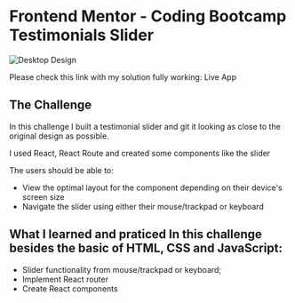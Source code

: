 # Frontend Mentor - Coding Bootcamp Testimonials Slider

![Desktop Design](./design/desktop-design-slide-1.jpg)

Please check this link with my solution fully working: Live App

## The Challenge

In this challenge I built a testimonial slider and git it looking as close to the original design as possible.

I used React, React Route and created some components like the slider

The users should be able to: 

- View the optimal layout for the component depending on their device's screen size
- Navigate the slider using either their mouse/trackpad or keyboard

## What I learned and praticed In this challenge besides the basic of HTML, CSS and JavaScript:

 - Slider functionality from mouse/trackpad or keyboard;
 - Implement React router
 - Create React components
